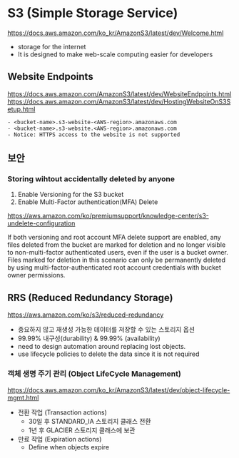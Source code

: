 # S3 (Simple Storage Service)
https://docs.aws.amazon.com/ko_kr/AmazonS3/latest/dev/Welcome.html

  - storage for the internet
  - It is designed to make web-scale computing easier for developers

## Website Endpoints
https://docs.aws.amazon.com/AmazonS3/latest/dev/WebsiteEndpoints.html
https://docs.aws.amazon.com/AmazonS3/latest/dev/HostingWebsiteOnS3Setup.html

    - <bucket-name>.s3-website-<AWS-region>.amazonaws.com
    - <bucket-name>.s3-website.<AWS-region>.amazonaws.com
    - Notice: HTTPS access to the website is not supported

## 보안
### Storing wihtout accidentally deleted by anyone

1. Enable Versioning for the S3 bucket
2. Enable Multi-Factor authentication(MFA) Delete

https://aws.amazon.com/ko/premiumsupport/knowledge-center/s3-undelete-configuration

If both versioning and root account MFA delete support are enabled, any files deleted from the bucket are marked for deletion and no longer visible to non-multi-factor authenticated users, even if the user is a bucket owner. Files marked for deletion in this scenario can only be permanently deleted by using multi-factor-authenticated root account credentials with bucket owner permissions.


## RRS (Reduced Redundancy Storage)
https://aws.amazon.com/ko/s3/reduced-redundancy

  - 중요하지 않고 재생성 가능한 데이터를 저장할 수 있는 스토리지 옵션
  - 99.99% 내구성(durability) & 99.99% (availability)
  - need to design automation around replacing lost objects.
  - use lifecycle policies to delete the data since it is not required

### 객체 생명 주기 관리 (Object LifeCycle Management)
https://docs.aws.amazon.com/ko_kr/AmazonS3/latest/dev/object-lifecycle-mgmt.html

  - 전환 작업 (Transaction actions)
    + 30일 후 STANDARD_IA 스토리지 클래스 전환
    + 1년 후 GLACIER 스토리지 클래스에 보관
  - 만료 작업 (Expiration actions)
    + Define when objects expire
